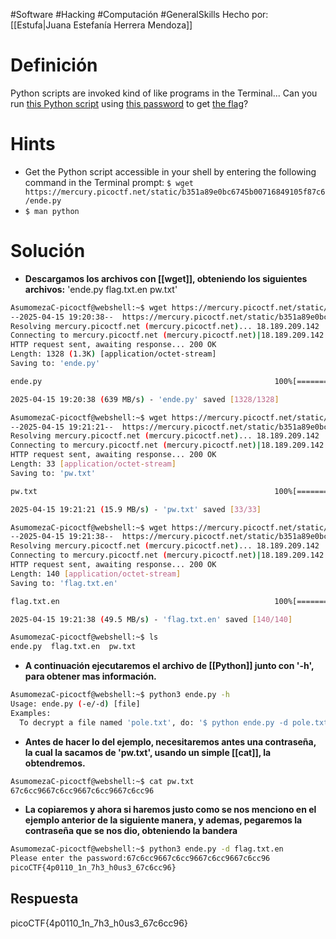 #Software #Hacking #Computación #GeneralSkills 
Hecho por: [[Estufa|Juana Estefanía Herrera Mendoza]]
# Definición
Python scripts are invoked kind of like programs in the Terminal... Can you run [this Python script](https://mercury.picoctf.net/static/b351a89e0bc6745b00716849105f87c6/ende.py) using [this password](https://mercury.picoctf.net/static/b351a89e0bc6745b00716849105f87c6/pw.txt) to get [the flag](https://mercury.picoctf.net/static/b351a89e0bc6745b00716849105f87c6/flag.txt.en)?
# Hints
- Get the Python script accessible in your shell by entering the following command in the Terminal prompt: `$ wget https://mercury.picoctf.net/static/b351a89e0bc6745b00716849105f87c6/ende.py`
- `$ man python`
# Solución
- **Descargamos los archivos con [[wget]], obteniendo los siguientes archivos:** 'ende.py  flag.txt.en  pw.txt'

```bash
AsumomezaC-picoctf@webshell:~$ wget https://mercury.picoctf.net/static/b351a89e0bc6745b00716849105f87c6/ende.py
--2025-04-15 19:20:38--  https://mercury.picoctf.net/static/b351a89e0bc6745b00716849105f87c6/ende.py
Resolving mercury.picoctf.net (mercury.picoctf.net)... 18.189.209.142
Connecting to mercury.picoctf.net (mercury.picoctf.net)|18.189.209.142|:443... connected.
HTTP request sent, awaiting response... 200 OK
Length: 1328 (1.3K) [application/octet-stream]
Saving to: 'ende.py'

ende.py                                                    100%[======================================================================================================================================>]   1.30K  --.-KB/s    in 0s      

2025-04-15 19:20:38 (639 MB/s) - 'ende.py' saved [1328/1328]

AsumomezaC-picoctf@webshell:~$ wget https://mercury.picoctf.net/static/b351a89e0bc6745b00716849105f87c6/pw.txt
--2025-04-15 19:21:21--  https://mercury.picoctf.net/static/b351a89e0bc6745b00716849105f87c6/pw.txt
Resolving mercury.picoctf.net (mercury.picoctf.net)... 18.189.209.142
Connecting to mercury.picoctf.net (mercury.picoctf.net)|18.189.209.142|:443... connected.
HTTP request sent, awaiting response... 200 OK
Length: 33 [application/octet-stream]
Saving to: 'pw.txt'

pw.txt                                                     100%[======================================================================================================================================>]      33  --.-KB/s    in 0s      

2025-04-15 19:21:21 (15.9 MB/s) - 'pw.txt' saved [33/33]

AsumomezaC-picoctf@webshell:~$ wget https://mercury.picoctf.net/static/b351a89e0bc6745b00716849105f87c6/flag.txt.en
--2025-04-15 19:21:38--  https://mercury.picoctf.net/static/b351a89e0bc6745b00716849105f87c6/flag.txt.en
Resolving mercury.picoctf.net (mercury.picoctf.net)... 18.189.209.142
Connecting to mercury.picoctf.net (mercury.picoctf.net)|18.189.209.142|:443... connected.
HTTP request sent, awaiting response... 200 OK
Length: 140 [application/octet-stream]
Saving to: 'flag.txt.en'

flag.txt.en                                                100%[======================================================================================================================================>]     140  --.-KB/s    in 0s      

2025-04-15 19:21:38 (49.5 MB/s) - 'flag.txt.en' saved [140/140]

AsumomezaC-picoctf@webshell:~$ ls
ende.py  flag.txt.en  pw.txt
```

- **A continuación ejecutaremos el archivo de [[Python]] junto con '-h', para obtener mas información.**
```bash
AsumomezaC-picoctf@webshell:~$ python3 ende.py -h
Usage: ende.py (-e/-d) [file]
Examples:
  To decrypt a file named 'pole.txt', do: '$ python ende.py -d pole.txt'
```
- **Antes de hacer lo del ejemplo, necesitaremos antes una contraseña, la cual la sacamos de 'pw.txt', usando un simple [[cat]], la obtendremos.**
```bash
AsumomezaC-picoctf@webshell:~$ cat pw.txt 
67c6cc9667c6cc9667c6cc9667c6cc96
```
- **La copiaremos y ahora si haremos justo como se nos menciono en el ejemplo anterior de la siguiente manera, y ademas, pegaremos la contraseña que se nos dio, obteniendo la bandera**
```bash
AsumomezaC-picoctf@webshell:~$ python3 ende.py -d flag.txt.en
Please enter the password:67c6cc9667c6cc9667c6cc9667c6cc96
picoCTF{4p0110_1n_7h3_h0us3_67c6cc96}
```
## Respuesta
picoCTF{4p0110_1n_7h3_h0us3_67c6cc96}